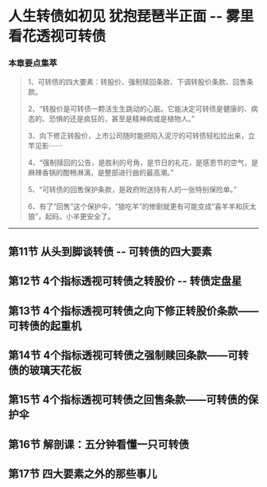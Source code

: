 # 人生转债如初见 犹抱琵琶半正面 -- 雾里看花透视可转债

### 本章要点集萃

>  1、可转债的四大要素：转股价、强制赎回条款、下调转股价条款、回售条款。
> 
>  2、“转股价是可转债一颗活生生跳动的心脏。它能决定可转债是健康的、病态的、恐惧的还是疯狂的，甚至是精神病或是植物人。”
> 
>  3、向下修正转股价，上市公司随时能把陷入泥泞的可转债轻松拉出来，立竿见影⋯⋯
> 
> 4、“强制赎回的公告，是胜利的号角，是节日的礼花，是感恩节的空气，是麻辣香锅的酣畅淋漓，是整部进行曲的最高潮。”
> 
> 5、“可转债的回售保护条款，是政府附送持有人的一张特别保险单。”
> 
>  6、有了“回售”这个保护伞，“狼吃羊”的惨剧就更有可能变成“喜羊羊和灰太狼”，起码，小羊更安全了。

---

## 第11节 从头到脚谈转债  --  可转债的四大要素




## 第12节 4个指标透视可转债之转股价 -- 转债定盘星


## 第13节 4个指标透视可转债之向下修正转股价条款——可转债的起重机

## 第14节 4个指标透视可转债之强制赎回条款——可转债的玻璃天花板

## 第15节 4个指标透视可转债之回售条款——可转债的保护伞

## 第16节 解剖课：五分钟看懂一只可转债

## 第17节 四大要素之外的那些事儿
